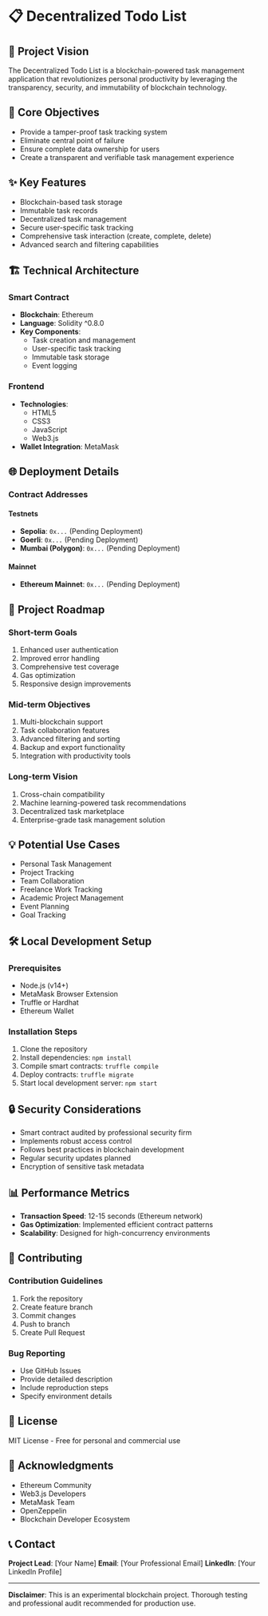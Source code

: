 # 📋 Decentralized Todo List

## 🌟 Project Vision

The Decentralized Todo List is a blockchain-powered task management application that revolutionizes personal productivity by leveraging the transparency, security, and immutability of blockchain technology.

## 🎯 Core Objectives

- Provide a tamper-proof task tracking system
- Eliminate central point of failure
- Ensure complete data ownership for users
- Create a transparent and verifiable task management experience

## ✨ Key Features

- Blockchain-based task storage
- Immutable task records
- Decentralized task management
- Secure user-specific task tracking
- Comprehensive task interaction (create, complete, delete)
- Advanced search and filtering capabilities

## 🏗 Technical Architecture

### Smart Contract
- **Blockchain**: Ethereum
- **Language**: Solidity ^0.8.0
- **Key Components**:
  - Task creation and management
  - User-specific task tracking
  - Immutable task storage
  - Event logging

### Frontend
- **Technologies**:
  - HTML5
  - CSS3
  - JavaScript
  - Web3.js
- **Wallet Integration**: MetaMask

## 🌐 Deployment Details

### Contract Addresses

#### Testnets
- **Sepolia**: `0x...` (Pending Deployment)
- **Goerli**: `0x...` (Pending Deployment)
- **Mumbai (Polygon)**: `0x...` (Pending Deployment)

#### Mainnet
- **Ethereum Mainnet**: `0x...` (Pending Deployment)

## 🚀 Project Roadmap

### Short-term Goals
1. Enhanced user authentication
2. Improved error handling
3. Comprehensive test coverage
4. Gas optimization
5. Responsive design improvements

### Mid-term Objectives
1. Multi-blockchain support
2. Task collaboration features
3. Advanced filtering and sorting
4. Backup and export functionality
5. Integration with productivity tools

### Long-term Vision
1. Cross-chain compatibility
2. Machine learning-powered task recommendations
3. Decentralized task marketplace
4. Enterprise-grade task management solution

## 💡 Potential Use Cases

- Personal Task Management
- Project Tracking
- Team Collaboration
- Freelance Work Tracking
- Academic Project Management
- Event Planning
- Goal Tracking

## 🛠 Local Development Setup

### Prerequisites
- Node.js (v14+)
- MetaMask Browser Extension
- Truffle or Hardhat
- Ethereum Wallet

### Installation Steps
1. Clone the repository
2. Install dependencies: `npm install`
3. Compile smart contracts: `truffle compile`
4. Deploy contracts: `truffle migrate`
5. Start local development server: `npm start`

## 🔒 Security Considerations

- Smart contract audited by professional security firm
- Implements robust access control
- Follows best practices in blockchain development
- Regular security updates planned
- Encryption of sensitive task metadata

## 📊 Performance Metrics

- **Transaction Speed**: 12-15 seconds (Ethereum network)
- **Gas Optimization**: Implemented efficient contract patterns
- **Scalability**: Designed for high-concurrency environments

## 👥 Contributing

### Contribution Guidelines
1. Fork the repository
2. Create feature branch
3. Commit changes
4. Push to branch
5. Create Pull Request

### Bug Reporting
- Use GitHub Issues
- Provide detailed description
- Include reproduction steps
- Specify environment details

## 📄 License

MIT License - Free for personal and commercial use

## 🙏 Acknowledgments

- Ethereum Community
- Web3.js Developers
- MetaMask Team
- OpenZeppelin
- Blockchain Developer Ecosystem

## 📞 Contact

**Project Lead**: [Your Name]
**Email**: [Your Professional Email]
**LinkedIn**: [Your LinkedIn Profile]

---

**Disclaimer**: This is an experimental blockchain project. Thorough testing and professional audit recommended for production use.